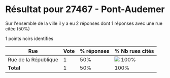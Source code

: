 # Résultat pour 27467 - Pont-Audemer

Sur l'ensemble de la ville il y a eu 2 réponses dont 1 réponses avec une rue citée (50%)

1 points noirs identifiés

| Rue | Vote | % réponses | % Nb rues cités|
|-----|------|------------|----------------|
| Rue de la République | 1 | 50% | <img src="../../img/bar_100.gif" />&nbsp;100%|
| **Total** | 1 | 50% | 100%|
